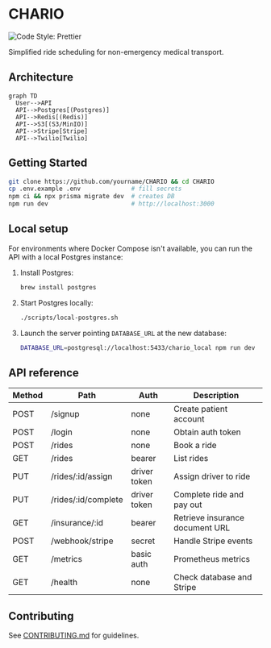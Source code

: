 # CHARIO

![Code Style: Prettier](https://img.shields.io/badge/code_style-prettier-ff69b4.svg)

Simplified ride scheduling for non-emergency medical transport.

## Architecture

```mermaid
graph TD
  User-->API
  API-->Postgres[(Postgres)]
  API-->Redis[(Redis)]
  API-->S3[(S3/MinIO)]
  API-->Stripe[Stripe]
  API-->Twilio[Twilio]
```

## Getting Started

```bash
git clone https://github.com/yourname/CHARIO && cd CHARIO
cp .env.example .env              # fill secrets
npm ci && npx prisma migrate dev  # creates DB
npm run dev                       # http://localhost:3000
```

## Local setup

For environments where Docker Compose isn't available, you can run the API with a
local Postgres instance:

1. Install Postgres:
   ```bash
   brew install postgres
   ```
2. Start Postgres locally:
   ```bash
   ./scripts/local-postgres.sh
   ```
3. Launch the server pointing `DATABASE_URL` at the new database:
   ```bash
   DATABASE_URL=postgresql://localhost:5433/chario_local npm run dev
   ```

## API reference

| Method | Path                | Auth         | Description                     |
| ------ | ------------------- | ------------ | ------------------------------- |
| POST   | /signup             | none         | Create patient account          |
| POST   | /login              | none         | Obtain auth token               |
| POST   | /rides              | none         | Book a ride                     |
| GET    | /rides              | bearer       | List rides                      |
| PUT    | /rides/:id/assign   | driver token | Assign driver to ride           |
| PUT    | /rides/:id/complete | driver token | Complete ride and pay out       |
| GET    | /insurance/:id      | bearer       | Retrieve insurance document URL |
| POST   | /webhook/stripe     | secret       | Handle Stripe events            |
| GET    | /metrics            | basic auth   | Prometheus metrics              |
| GET    | /health             | none         | Check database and Stripe       |

## Contributing

See [CONTRIBUTING.md](CONTRIBUTING.md) for guidelines.

